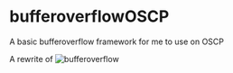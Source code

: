 # bufferoverflowOSCP
 A basic bufferoverflow framework for me to use on OSCP

A rewrite of ![bufferoverflow](https://github.com/A1-exe/bufferoverflow)
